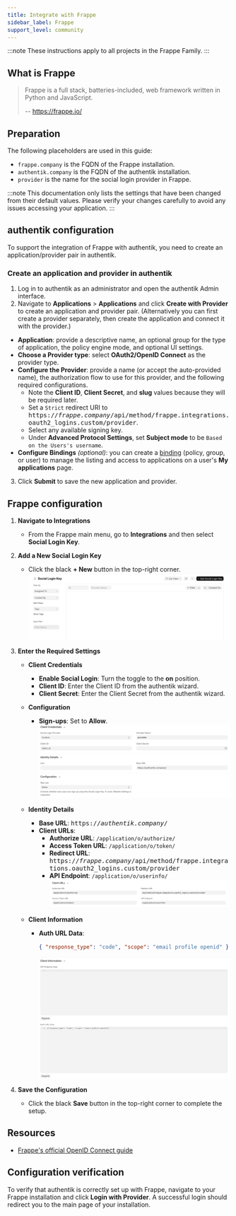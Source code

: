 ```yaml
---
title: Integrate with Frappe
sidebar_label: Frappe
support_level: community
---
```


:::note
These instructions apply to all projects in the Frappe Family.
:::

## What is Frappe

> Frappe is a full stack, batteries-included, web framework written in Python and JavaScript.
>
> -- https://frappe.io/

## Preparation

The following placeholders are used in this guide:

- `frappe.company` is the FQDN of the Frappe installation.
- `authentik.company` is the FQDN of the authentik installation.
- `provider` is the name for the social login provider in Frappe.

:::note
This documentation only lists the settings that have been changed from their default values. Please verify your changes carefully to avoid any issues accessing your application.
:::

## authentik configuration

To support the integration of Frappe with authentik, you need to create an application/provider pair in authentik.

### Create an application and provider in authentik

1. Log in to authentik as an administrator and open the authentik Admin interface.
2. Navigate to **Applications** > **Applications** and click **Create with Provider** to create an application and provider pair. (Alternatively you can first create a provider separately, then create the application and connect it with the provider.)

- **Application**: provide a descriptive name, an optional group for the type of application, the policy engine mode, and optional UI settings.
- **Choose a Provider type**: select **OAuth2/OpenID Connect** as the provider type.
- **Configure the Provider**: provide a name (or accept the auto-provided name), the authorization flow to use for this provider, and the following required configurations.
    - Note the **Client ID**, **Client Secret**, and **slug** values because they will be required later.
    - Set a `Strict` redirect URI to <kbd>https://<em>frappe.company</em>/api/method/frappe.integrations.oauth2_logins.custom/provider</kbd>.
    - Select any available signing key.
    - Under **Advanced Protocol Settings**, set **Subject mode** to be `Based on the Users's username`.
- **Configure Bindings** _(optional)_: you can create a [binding](/docs/add-secure-apps/flows-stages/bindings/) (policy, group, or user) to manage the listing and access to applications on a user's **My applications** page.

3. Click **Submit** to save the new application and provider.

## Frappe configuration

1. **Navigate to Integrations**

    - From the Frappe main menu, go to **Integrations** and then select **Social Login Key**.

2. **Add a New Social Login Key**

    - Click the black **+ New** button in the top-right corner.
      ![](./frappe1.png)

3. **Enter the Required Settings**

    - **Client Credentials**

        - **Enable Social Login**: Turn the toggle to the **on** position.
        - **Client ID**: Enter the Client ID from the authentik wizard.
        - **Client Secret**: Enter the Client Secret from the authentik wizard.

    - **Configuration**

        - **Sign-ups**: Set to **Allow**.
          ![](./frappe2.png)

    - **Identity Details**

        - **Base URL**: <kbd>https://<em>authentik.company</em>/</kbd>
        - **Client URLs**:
            - **Authorize URL**: `/application/o/authorize/`
            - **Access Token URL**: `/application/o/token/`
            - **Redirect URL**: <kbd>https://<em>frappe.company</em>/api/method/frappe.integrations.oauth2_logins.custom/provider</kbd>
            - **API Endpoint**: `/application/o/userinfo/`
              ![](./frappe3.png)

    - **Client Information**
        - **Auth URL Data**:
            ```json
            { "response_type": "code", "scope": "email profile openid" }
            ```
            ![](./frappe4.png)

4. **Save the Configuration**
    - Click the black **Save** button in the top-right corner to complete the setup.

## Resources

- [Frappe's official OpenID Connect guide](https://docs.frappe.io/framework/user/en/guides/integration/openid_connect_and_frappe_social_login)

## Configuration verification

To verify that authentik is correctly set up with Frappe, navigate to your Frappe installation and click **Login with Provider**. A successful login should redirect you to the main page of your installation.
